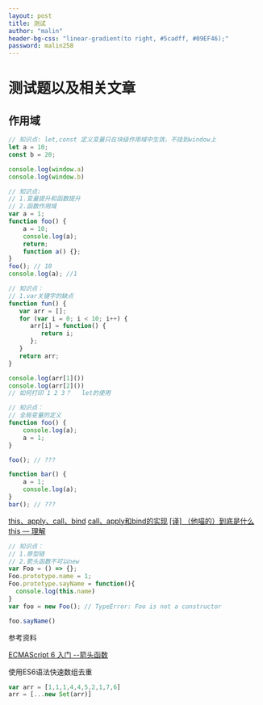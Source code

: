 ```yaml
---
layout: post
title: 测试
author: "malin"
header-bg-css: "linear-gradient(to right, #5cadff, #09EF46);"
password: malin258
---
```


# 测试题以及相关文章

## 作用域

```js
// 知识点: let,const 定义变量只在块级作用域中生效，不挂到window上
let a = 10;
const b = 20;

console.log(window.a)
console.log(window.b)
```

<!--more-->
```js
// 知识点:
// 1.变量提升和函数提升
// 2.函数作用域
var a = 1;
function foo() {
    a = 10;
    console.log(a);
    return;
    function a() {};
}
foo(); // 10
console.log(a); //1
```

```js
// 知识点：
// 1.var关键字的缺点
function fun() {
   var arr = [];
   for (var i = 0; i < 10; i++) {
      arr[i] = function() {
         return i;
      };
   }
   return arr;
}

console.log(arr[1]())
console.log(arr[2]())
// 如何打印 1 2 3？   let的使用
```

```js
// 知识点：
// 全局变量的定义
function foo() {
    console.log(a);
    a = 1;
}

foo(); // ???

function bar() {
    a = 1;
    console.log(a);
}
bar(); // ???
```

[this、apply、call、bind](https://juejin.im/post/59bfe84351882531b730bac2)
[call、apply和bind的实现](https://github.com/Abiel1024/blog/issues/16)
[[译] （他喵的）到底是什么this — 理解](https://juejin.im/post/5b9f176b6fb9a05d3827d03f)

```js
// 知识点：
// 1.原型链
// 2.箭头函数不可以new
var Foo = () => {};
Foo.prototype.name = 1;
Foo.prototype.sayName = function(){
  console.log(this.name)
}
var foo = new Foo(); // TypeError: Foo is not a constructor

foo.sayName()
```

参考资料

[ECMAScript 6 入门 --箭头函数](http://es6.ruanyifeng.com/#docs/function#%E7%AE%AD%E5%A4%B4%E5%87%BD%E6%95%B0)

使用ES6语法快速数组去重

```js
var arr = [1,1,1,4,4,5,2,1,7,6]
arr = [...new Set(arr)]
```
